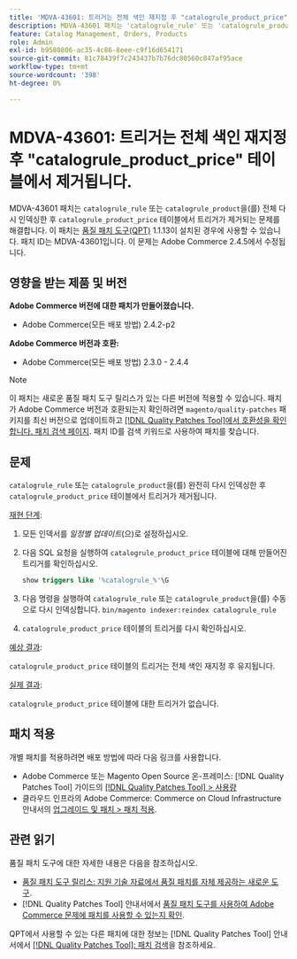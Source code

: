 ```yaml
---
title: 'MDVA-43601: 트리거는 전체 색인 재지정 후 "catalogrule_product_price" 테이블에서 제거됩니다.'
description: MDVA-43601 패치는 'catalogrule_rule' 또는 'catalogrule_product'의 전체 색인 변경 후 트리거가 'catalogrule_product_price' 테이블에서 제거되는 문제를 수정합니다. 이 패치는 [Quality Patches Tool (QPT)](https://experienceleague.adobe.com/en/docs/commerce-knowledge-base/kb/announcements/commerce-announcements/magento-quality-patches-released-new-tool-to-self-serve-quality-patches) 1.1.13이 설치된 경우 사용할 수 있습니다. 패치 ID는 MDVA-43601입니다. 이 문제는 Adobe Commerce 2.4.5에서 수정됩니다.
feature: Catalog Management, Orders, Products
role: Admin
exl-id: b9580806-ac35-4c86-8eee-c9f16d654171
source-git-commit: 81c78439f7c243437b7b76dc80560c847af95ace
workflow-type: tm+mt
source-wordcount: '398'
ht-degree: 0%

---
```


# MDVA-43601: 트리거는 전체 색인 재지정 후 &quot;catalogrule_product_price&quot; 테이블에서 제거됩니다.

MDVA-43601 패치는 `catalogrule_rule` 또는 `catalogrule_product`을(를) 전체 다시 인덱싱한 후 `catalogrule_product_price` 테이블에서 트리거가 제거되는 문제를 해결합니다. 이 패치는 [품질 패치 도구(QPT)](https://experienceleague.adobe.com/en/docs/commerce-knowledge-base/kb/announcements/commerce-announcements/magento-quality-patches-released-new-tool-to-self-serve-quality-patches) 1.1.13이 설치된 경우에 사용할 수 있습니다. 패치 ID는 MDVA-43601입니다. 이 문제는 Adobe Commerce 2.4.5에서 수정됩니다.

## 영향을 받는 제품 및 버전

**Adobe Commerce 버전에 대한 패치가 만들어졌습니다.**

* Adobe Commerce(모든 배포 방법) 2.4.2-p2

**Adobe Commerce 버전과 호환:**

* Adobe Commerce(모든 배포 방법) 2.3.0 - 2.4.4

>[!NOTE]
>
>이 패치는 새로운 품질 패치 도구 릴리스가 있는 다른 버전에 적용할 수 있습니다. 패치가 Adobe Commerce 버전과 호환되는지 확인하려면 `magento/quality-patches` 패키지를 최신 버전으로 업데이트하고 [[!DNL Quality Patches Tool]에서 호환성을 확인합니다. 패치 검색 페이지](https://experienceleague.adobe.com/en/docs/commerce-knowledge-base/kb/announcements/commerce-announcements/magento-quality-patches-released-new-tool-to-self-serve-quality-patches). 패치 ID를 검색 키워드로 사용하여 패치를 찾습니다.

## 문제

`catalogrule_rule` 또는 `catalogrule_product`을(를) 완전히 다시 인덱싱한 후 `catalogrule_product_price` 테이블에서 트리거가 제거됩니다.

<u>재현 단계</u>:

1. 모든 인덱서를 *일정별 업데이트*(으)로 설정하십시오.
1. 다음 SQL 요청을 실행하여 `catalogrule_product_price` 테이블에 대해 만들어진 트리거를 확인하십시오.

   ```sql
   show triggers like '%catalogrule_%'\G
   ```

1. 다음 명령을 실행하여 `catalogrule_rule` 또는 `catalogrule_product`을(를) 수동으로 다시 인덱싱합니다. `bin/magento indexer:reindex catalogrule_rule`
1. `catalogrule_product_price` 테이블의 트리거를 다시 확인하십시오.

<u>예상 결과</u>:

`catalogrule_product_price` 테이블의 트리거는 전체 색인 재지정 후 유지됩니다.

<u>실제 결과</u>:

`catalogrule_product_price` 테이블에 대한 트리거가 없습니다.

## 패치 적용

개별 패치를 적용하려면 배포 방법에 따라 다음 링크를 사용합니다.

* Adobe Commerce 또는 Magento Open Source 온-프레미스: [!DNL Quality Patches Tool] 가이드의 [[!DNL Quality Patches Tool] > 사용량](/help/tools/quality-patches-tool/usage.md)
* 클라우드 인프라의 Adobe Commerce: Commerce on Cloud Infrastructure 안내서의 [업그레이드 및 패치 > 패치 적용](https://experienceleague.adobe.com/docs/commerce-cloud-service/user-guide/develop/upgrade/apply-patches.html).

## 관련 읽기

품질 패치 도구에 대한 자세한 내용은 다음을 참조하십시오.

* [품질 패치 도구 릴리스: 지원 기술 자료에서 품질 패치를 자체 제공하는 새로운 도구](https://experienceleague.adobe.com/en/docs/commerce-knowledge-base/kb/announcements/commerce-announcements/magento-quality-patches-released-new-tool-to-self-serve-quality-patches).
* [!DNL Quality Patches Tool] 안내서에서 [품질 패치 도구를 사용하여 Adobe Commerce 문제에 패치를 사용할 수 있는지 확인](/help/tools/quality-patches-tool/patches-available-in-qpt/check-patch-for-magento-issue-with-magento-quality-patches.md).

QPT에서 사용할 수 있는 다른 패치에 대한 정보는 [!DNL Quality Patches Tool] 안내서에서 [[!DNL Quality Patches Tool]: 패치 검색](https://experienceleague.adobe.com/tools/commerce-quality-patches/index.html)을 참조하세요.
